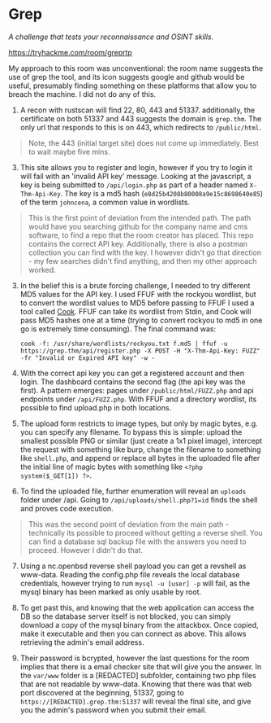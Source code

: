 # Grep

*A challenge that tests your reconnaissance and OSINT skills.*

https://tryhackme.com/room/greprtp

My approach to this room was unconventional: the room name suggests the use of grep the tool, and its icon suggests google and github would be useful, presumably finding something on these platforms that allow you to breach the machine. I did not do any of this.

1. A recon with rustscan will find 22, 80, 443 and 51337. additionally, the certificate on both 51337 and 443 suggests the domain is `grep.thm`. The only url that responds to this is on 443, which redirects to `/public/html`.

> Note, the 443 (initial target site) does not come up immediately. Best to wait maybe five mins.

3. This site allows you to register and login, however if you try to login it will fail with an 'invalid API key' message. Looking at the javascript, a key is being submitted to `/api/login.php` as part of a header named `X-Thm-Api-Key`. The key is a md5 hash (`e8d25b4208b80008a9e15c8698640e85`) of the term `johncena`, a common value in wordlists.

> This is the first point of deviation from the intended path. The path would have you searching github for the company name and cms software, to find a repo that the room creator has placed. This repo contains the correct API key. Additionally, there is also a postman collection you can find with the key. I however didn't go that direction - my few searches didn't find anything, and then my other approach worked.

3. In the belief this is a brute forcing challenge, I needed to try different MD5 values for the API key. I used FFUF with the rockyou wordlist, but to convert the wordlist values to MD5 before passing to FFUF I used a tool called [Cook](https://github.com/glitchedgitz/cook). FFUF can take its wordlist from Stdin, and Cook will pass MD5 hashes one at a time (trying to convert rockyou to md5 in one go is extremely time consuming). The final command was:

    `cook -f: /usr/share/wordlists/rockyou.txt f.md5 | ffuf -u https://grep.thm/api/register.php -X POST -H "X-Thm-Api-Key: FUZZ" -fr "Invalid or Expired API key" -w -`

4. With the correct api key you can get a registered account and then login. The dashboard contains the second flag (the api key was the first). A pattern emerges: pages under `/public/html/FUZZ.php` and api endpoints under `/api/FUZZ.php`. With FFUF and a directory wordlist, its possible to find upload.php in both locations.

5. The upload form restricts to image types, but only by magic bytes, e.g. you can specify any filename. To bypass this is simple: upload the smallest possible PNG or similar (just create a 1x1 pixel image), intercept the request with something like burp, change the filename to something like `shell.php`, and append or replace all bytes in the uploaded file after the initial line of magic bytes with something like `<?php system($_GET[1]) ?>`.

6. To find the uploaded file, further enumeration will reveal an `uploads` folder under /api. Going to `/api/uploads/shell.php?1=id` finds the shell and proves code execution.

> This was the second point of deviation from the main path - technically its possible to proceed without getting a reverse shell. You can find a database sql backup file with the answers you need to proceed. However I didn't do that.

7. Using a nc.openbsd reverse shell payload you can get a revshell as www-data. Reading the config.php file reveals the local database credentials, however trying to run `mysql -u [user] -p` will fail, as the mysql binary has been marked as only usable by root.

8. To get past this, and knowing that the web application can access the DB so the database server itself is not blocked, you can simply download a copy of the mysql binary from the attackbox. Once copied, make it executable and then you can connect as above. This allows retrieving the admin's email address.

9. Their password is bcrypted, however the last questions for the room implies that there is a email checker site that will give you the answer. In the `var/www` folder is a [REDACTED] subfolder, containing two php files that are not readable by www-data. Knowing that there was that web port discovered at the beginning, 51337, going to `https://[REDACTED].grep.thm:51337` will reveal the final site, and give you the admin's password when you submit their email.
